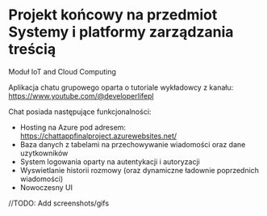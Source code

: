 # Projekt końcowy na przedmiot Systemy i platformy zarządzania treścią
Moduł IoT and Cloud Computing

Aplikacja chatu grupowego oparta o tutoriale wykładowcy z kanału: https://www.youtube.com/@developerlifepl

Chat posiada następujące funkcjonalności:
- Hosting na Azure pod adresem: https://chattappfinalproject.azurewebsites.net/
- Baza danych z tabelami na przechowywanie wiadomości oraz dane uzytkowników
- System logowania oparty na autentykacji i autoryzacji
- Wyswietlanie historii rozmowy (oraz dynamiczne ładownie poprzednich wiadomości)
- Nowoczesny UI

//TODO: Add screenshots/gifs